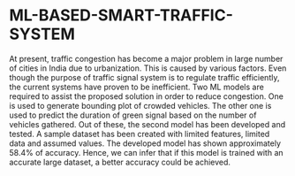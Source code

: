 # ML-BASED-SMART-TRAFFIC-SYSTEM

At present, traffic congestion has become a major problem in large number of cities in India due to urbanization. This is caused by various factors. Even though the purpose of traffic signal system is to regulate traffic efficiently, the current systems have proven to be inefficient. Two ML models are required to assist the proposed solution in order to reduce congestion. One is used to generate bounding plot of crowded vehicles. The other one is used to predict the duration of green signal based on the number of vehicles gathered. Out of these, the second model has been developed and tested. A sample dataset has been created with limited features, limited data and assumed values. The developed model has shown approximately 58.4% of accuracy. Hence, we can infer that if this model is trained with an accurate large dataset, a better accuracy could be achieved.
